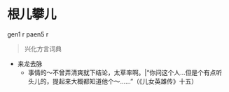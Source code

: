 # 根儿攀儿
gen1 r paen5 r
> 兴化方言词典
- 来龙去脉
  - 事情的～不曾弄清爽就下结论，太草率啊。|“你问这个人…但是个有点听头儿的，提起来大概都知道他个～……”（《儿女英雄传》十五）
